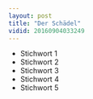 ```yaml
---
layout: post
title: "Der Schädel"
vidid: 20160904033249
---
```

- Stichwort 1
- Stichwort 2
- Stichwort 3
- Stichwort 4
- Stichwort 5

